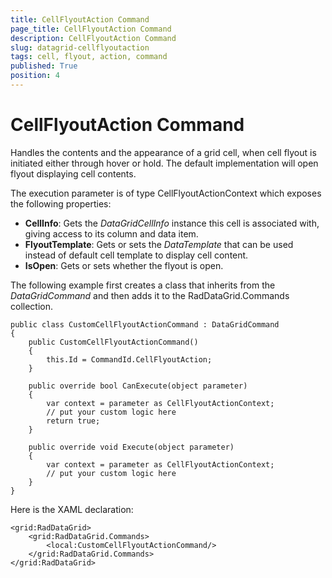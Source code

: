 ```yaml
---
title: CellFlyoutAction Command
page_title: CellFlyoutAction Command
description: CellFlyoutAction Command
slug: datagrid-cellflyoutaction
tags: cell, flyout, action, command
published: True
position: 4
---
```


# CellFlyoutAction Command

Handles the contents and the appearance of  a grid cell, when cell flyout is initiated either through hover or hold.
The default implementation will open flyout displaying cell contents.

The execution parameter is of type CellFlyoutActionContext which exposes the following properties:

* **CellInfo**: Gets the *DataGridCellInfo* instance this cell is associated with, giving access to its column and data item.
* **FlyoutTemplate**: Gets or sets the *DataTemplate* that can be used instead of default cell template to display cell content.
* **IsOpen**: Gets or sets whether the flyout is open.

The following example first creates a class that inherits from the *DataGridCommand* and then adds it to the RadDataGrid.Commands collection.

	public class CustomCellFlyoutActionCommand : DataGridCommand
	{
	    public CustomCellFlyoutActionCommand()
	    {
	        this.Id = CommandId.CellFlyoutAction;
	    }
	
	    public override bool CanExecute(object parameter)
	    {
	        var context = parameter as CellFlyoutActionContext;
	        // put your custom logic here
	        return true;
	    }
	
	    public override void Execute(object parameter)
	    {
	        var context = parameter as CellFlyoutActionContext;
	        // put your custom logic here               
	    }
	}

Here is the XAML declaration:

	<grid:RadDataGrid>
	    <grid:RadDataGrid.Commands>
	        <local:CustomCellFlyoutActionCommand/>
	    </grid:RadDataGrid.Commands>
	</grid:RadDataGrid>
